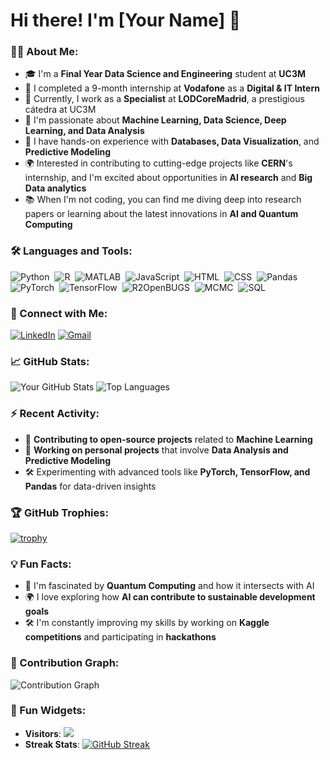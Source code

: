 # Hi there! I'm [Your Name] 👋

### 👨‍💻 About Me:
- 🎓 I'm a **Final Year Data Science and Engineering** student at **UC3M**
- 💼 I completed a 9-month internship at **Vodafone** as a **Digital & IT Intern**
- 🌟 Currently, I work as a **Specialist** at **LODCoreMadrid**, a prestigious cátedra at UC3M
- 🤖 I'm passionate about **Machine Learning, Data Science, Deep Learning, and Data Analysis**
- 🧠 I have hands-on experience with **Databases, Data Visualization**, and **Predictive Modeling**
- 🌍 Interested in contributing to cutting-edge projects like **CERN**'s internship, and I'm excited about opportunities in **AI research** and **Big Data analytics**
- 📚 When I'm not coding, you can find me diving deep into research papers or learning about the latest innovations in **AI and Quantum Computing**

### 🛠️ Languages and Tools:
![Python](https://img.shields.io/badge/-Python-05122A?style=flat&logo=python)&nbsp;
![R](https://img.shields.io/badge/-R-276DC3?style=flat&logo=r&logoColor=white)&nbsp;
![MATLAB](https://img.shields.io/badge/-MATLAB-05122A?style=flat&logo=mathworks)&nbsp;
![JavaScript](https://img.shields.io/badge/-JavaScript-F7DF1E?style=flat&logo=javascript&logoColor=black)&nbsp;
![HTML](https://img.shields.io/badge/-HTML-E34F26?style=flat&logo=html5&logoColor=white)&nbsp;
![CSS](https://img.shields.io/badge/-CSS-1572B6?style=flat&logo=css3)&nbsp;
![Pandas](https://img.shields.io/badge/-Pandas-150458?style=flat&logo=pandas)&nbsp;
![PyTorch](https://img.shields.io/badge/-PyTorch-EE4C2C?style=flat&logo=pytorch&logoColor=white)&nbsp;
![TensorFlow](https://img.shields.io/badge/-TensorFlow-FF6F00?style=flat&logo=tensorflow&logoColor=white)&nbsp;
![R2OpenBUGS](https://img.shields.io/badge/-R2OpenBUGS-276DC3?style=flat&logo=r&logoColor=white)&nbsp;
![MCMC](https://img.shields.io/badge/-MCMC-276DC3?style=flat&logo=r&logoColor=white)&nbsp;
![SQL](https://img.shields.io/badge/-SQL-4479A1?style=flat&logo=postgresql)&nbsp;

### 🔗 Connect with Me:
[![LinkedIn](https://img.shields.io/badge/LinkedIn-0077B5?style=for-the-badge&logo=linkedin&logoColor=white)](https://linkedin.com/in/your-linkedin)
[![Gmail](https://img.shields.io/badge/Gmail-D14836?style=for-the-badge&logo=gmail&logoColor=white)](mailto:your-email@gmail.com)

### 📈 GitHub Stats:
![Your GitHub Stats](https://github-readme-stats.vercel.app/api?username=yourusername&show_icons=true&hide_border=true&theme=radical)
![Top Languages](https://github-readme-stats.vercel.app/api/top-langs/?username=yourusername&layout=compact&theme=radical)

### ⚡ Recent Activity:
- 🌟 **Contributing to open-source projects** related to **Machine Learning**
- 🎯 **Working on personal projects** that involve **Data Analysis and Predictive Modeling**
- 🛠️ Experimenting with advanced tools like **PyTorch, TensorFlow, and Pandas** for data-driven insights

### 🏆 GitHub Trophies:
[![trophy](https://github-profile-trophy.vercel.app/?username=yourusername&theme=onedark)](https://github.com/ryo-ma/github-profile-trophy)

### 💡 Fun Facts:
- 🧠 I'm fascinated by **Quantum Computing** and how it intersects with AI
- 🌍 I love exploring how **AI can contribute to sustainable development goals**
- 🛠️ I'm constantly improving my skills by working on **Kaggle competitions** and participating in **hackathons**

### 🚀 Contribution Graph:
![Contribution Graph](https://github-readme-activity-graph.vercel.app/graph?username=yourusername&theme=react-dark&hide_border=true&area=true)

### 🌟 Fun Widgets:
- **Visitors**: ![](https://komarev.com/ghpvc/?username=yourusername&color=blue)
- **Streak Stats**: [![GitHub Streak](https://streak-stats.demolab.com?user=yourusername&theme=radical&hide_border=true)](https://git.io/streak-stats)
